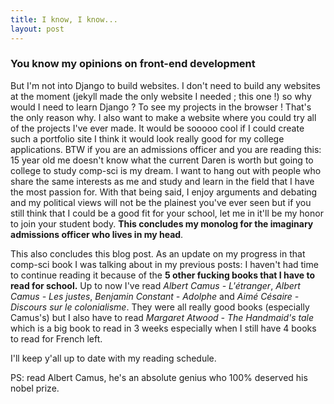 ```yaml
---
title: I know, I know... 
layout: post
---
```


### You know my opinions on front-end development

But I'm not into Django to build websites. I don't need to build any
websites at the moment (jekyll made the only website I needed ; this one
!) so why would I need to learn Django ? To see my projects in the
browser ! That's the only reason why. I also want to make a website
where you could try all of the projects I've ever made. It would be
sooooo cool if I could create such a portfolio site I think it would
look really good for my college applications. BTW if you are an
admissions officer and you are reading this: 15 year old me doesn't know
what the current Daren is worth but going to college to study comp-sci
is my dream. I want to hang out with people who share the same interests
as me and study and learn in the field that I have the most passion for.
With that being said, I enjoy arguments and debating and my political
views will not be the plainest you've ever seen but if you still think
that I could be a good fit for your school, let me in it'll be my honor
to join your student body. **This concludes my monolog for the imaginary
admissions officer who lives in my head**.

This also concludes this blog post. As an update on my progress in that comp-sci book I was talking about in my previous posts: I haven't had time to continue reading it because of the **5 other fucking books that I have to read for school.** Up to now I've read *Albert Camus - L'étranger*, *Albert Camus - Les justes*, *Benjamin Constant - Adolphe* and *Aimé Césaire - Discours sur le colonialisme*. They were all really good books (especially Camus's) but I also have to read *Margaret Atwood - The Handmaid's tale* which is a big book to read in 3 weeks especially when I still have 4 books to read for French left.

I'll keep y'all up to date with my reading schedule.

PS: read Albert Camus, he's an absolute genius who 100% deserved his nobel prize.
